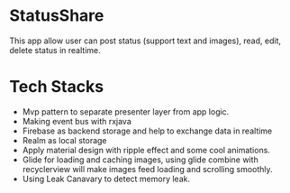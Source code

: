 # StatusShare
This app allow user can post status (support text and images), read, edit, delete status in realtime.
# Tech Stacks
- Mvp pattern to separate presenter layer from app logic.
- Making event bus with rxjava
- Firebase as backend storage and help to exchange data in realtime
- Realm as local storage
- Apply material design with ripple effect and some cool animations.
- Glide for loading and caching images, using glide combine with recyclerview will make images feed loading and scrolling smoothly.
- Using Leak Canavary to detect memory leak.
